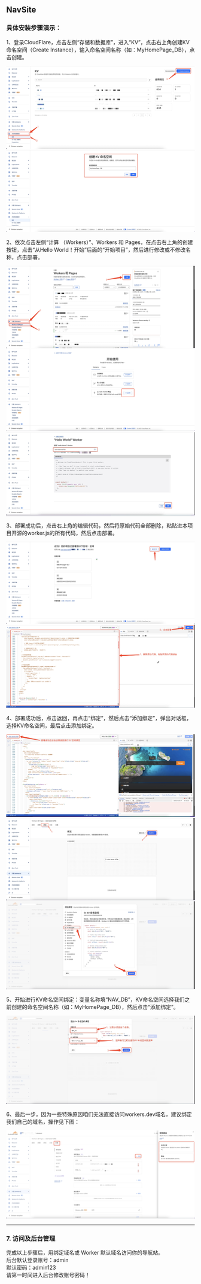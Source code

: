 ## NavSite

### 具体安装步骤演示：

1、登录CloudFlare，点击左侧“存储和数据库”，进入“KV”，点击右上角创建KV命名空间（Create Instance），输入命名空间名称（如：MyHomePage_DB），点击创建。

![avatar](https://github.com/Shaw-fung/navsite/blob/main/Screenshot/1.jpg?raw=true)![avatar](https://github.com/Shaw-fung/navsite/blob/main/Screenshot/2.jpg?raw=true)

2、依次点击左侧“计算 （Workers）”、Workers 和 Pages，在点击右上角的创建按钮，点击“从Hello World！开始”后面的“开始项目”，然后进行修改或不修改名称，点击部署。

![avatar](https://github.com/Shaw-fung/navsite/blob/main/Screenshot/3.jpg?raw=true)![avatar](https://github.com/Shaw-fung/navsite/blob/main/Screenshot/4.jpg?raw=true)![avatar](https://github.com/Shaw-fung/navsite/blob/main/Screenshot/5.jpg?raw=true)

3、部署成功后，点击右上角的编辑代码，然后将原始代码全部删除，粘贴进本项目开源的worker.js的所有代码，然后点击部署。

![avatar](https://github.com/Shaw-fung/navsite/blob/main/Screenshot/6.jpg?raw=true)![avatar](https://github.com/Shaw-fung/navsite/blob/main/Screenshot/7.jpg?raw=true)

4、部署成功后，点击返回，再点击“绑定”，然后点击“添加绑定”，弹出对话框，选择KV命名空间，最后点击添加绑定。

![avatar](https://github.com/Shaw-fung/navsite/blob/main/Screenshot/8.jpg?raw=true)![avatar](https://github.com/Shaw-fung/navsite/blob/main/Screenshot/9.jpg?raw=true)![avatar](https://github.com/Shaw-fung/navsite/blob/main/Screenshot/10.jpg?raw=true)

5、开始进行KV命名空间绑定：变量名称填“NAV_DB”，KV命名空间选择我们之前创建的命名空间名称（如：MyHomePage_DB），然后点击“添加绑定”。

![avatar](https://github.com/Shaw-fung/navsite/blob/main/Screenshot/11.jpg?raw=true)

6、最后一步，因为一些特殊原因咱们无法直接访问workers.dev域名，建议绑定我们自己的域名，操作见下图：

![avatar](https://github.com/Shaw-fung/navsite/blob/main/Screenshot/12.jpg?raw=true)


---

### 7. 访问及后台管理
完成以上步骤后，用绑定域名或 Worker 默认域名访问你的导航站。  
后台默认登录账号：admin  
默认密码：admin123  
请第一时间进入后台修改账号密码！